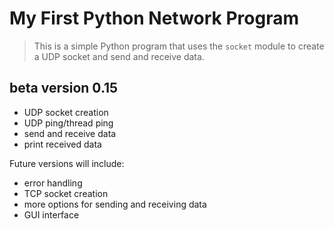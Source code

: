 # My First Python Network Program

>This is a simple Python program that uses the `socket` module to create a UDP socket and send and receive data.

## beta version 0.15
* UDP socket creation
* UDP ping/thread ping 
* send and receive data
* print received data

Future versions will include:
* error handling
* TCP socket creation
* more options for sending and receiving data
* GUI interface
